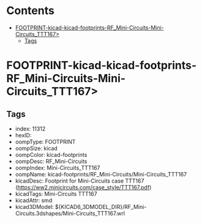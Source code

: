 



Contents
========

* [FOOTPRINT-kicad-kicad-footprints-RF_Mini-Circuits-Mini-Circuits_TTT167>](#footprint-kicad-kicad-footprints-rf_mini-circuits-mini-circuits_ttt167)
	* [Tags](#tags)

# FOOTPRINT-kicad-kicad-footprints-RF_Mini-Circuits-Mini-Circuits_TTT167>

## Tags

- index: 11312
- hexID: 
- oompType: FOOTPRINT
- oompSize: kicad
- oompColor: kicad-footprints
- oompDesc: RF_Mini-Circuits
- oompIndex: Mini-Circuits_TTT167
- oompName: kicad-footprints/RF_Mini-Circuits/Mini-Circuits_TTT167
- kicadDesc: Footprint for Mini-Circuits case TTT167 (https://ww2.minicircuits.com/case_style/TTT167.pdf)
- kicadTags: Mini-Circuits TTT167
- kicadAttr: smd
- kicad3DModel: ${KICAD6_3DMODEL_DIR}/RF_Mini-Circuits.3dshapes/Mini-Circuits_TTT167.wrl

